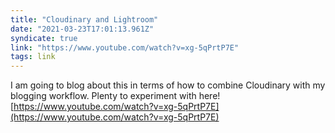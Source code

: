 ```yaml
---
title: "Cloudinary and Lightroom"
date: "2021-03-23T17:01:13.961Z"
syndicate: true
link: "https://www.youtube.com/watch?v=xg-5qPrtP7E"
tags: link
---
```


I am going to blog about this in terms of how to combine Cloudinary with my blogging workflow. Plenty to experiment with here!
[https://www.youtube.com/watch?v=xg-5qPrtP7E](https://www.youtube.com/watch?v=xg-5qPrtP7E)